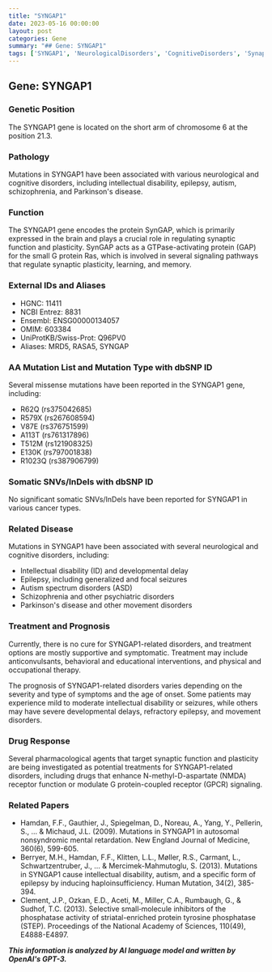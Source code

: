 ```yaml
---
title: "SYNGAP1"
date: 2023-05-16 00:00:00
layout: post
categories: Gene
summary: "## Gene: SYNGAP1"
tags: ['SYNGAP1', 'NeurologicalDisorders', 'CognitiveDisorders', 'SynapticFunction', 'IntellectualDisability', 'Epilepsy', 'Autism', 'Schizophrenia']
---
```


## Gene: SYNGAP1

### Genetic Position
The SYNGAP1 gene is located on the short arm of chromosome 6 at the position 21.3.

### Pathology
Mutations in SYNGAP1 have been associated with various neurological and cognitive disorders, including intellectual disability, epilepsy, autism, schizophrenia, and Parkinson's disease. 

### Function
The SYNGAP1 gene encodes the protein SynGAP, which is primarily expressed in the brain and plays a crucial role in regulating synaptic function and plasticity. SynGAP acts as a GTPase-activating protein (GAP) for the small G protein Ras, which is involved in several signaling pathways that regulate synaptic plasticity, learning, and memory. 

### External IDs and Aliases
- HGNC: 11411
- NCBI Entrez: 8831
- Ensembl: ENSG00000134057
- OMIM: 603384
- UniProtKB/Swiss-Prot: Q96PV0
- Aliases: MRD5, RASA5, SYNGAP

### AA Mutation List and Mutation Type with dbSNP ID
Several missense mutations have been reported in the SYNGAP1 gene, including:
- R62Q (rs375042685)
- R579X (rs267608594)
- V87E (rs376751599)
- A113T (rs761317896)
- T512M (rs121908325)
- E130K (rs797001838)
- R1023Q (rs387906799)

### Somatic SNVs/InDels with dbSNP ID
No significant somatic SNVs/InDels have been reported for SYNGAP1 in various cancer types.

### Related Disease
Mutations in SYNGAP1 have been associated with several neurological and cognitive disorders, including:
- Intellectual disability (ID) and developmental delay
- Epilepsy, including generalized and focal seizures
- Autism spectrum disorders (ASD)
- Schizophrenia and other psychiatric disorders
- Parkinson's disease and other movement disorders

### Treatment and Prognosis
Currently, there is no cure for SYNGAP1-related disorders, and treatment options are mostly supportive and symptomatic. Treatment may include anticonvulsants, behavioral and educational interventions, and physical and occupational therapy. 

The prognosis of SYNGAP1-related disorders varies depending on the severity and type of symptoms and the age of onset. Some patients may experience mild to moderate intellectual disability or seizures, while others may have severe developmental delays, refractory epilepsy, and movement disorders.

### Drug Response
Several pharmacological agents that target synaptic function and plasticity are being investigated as potential treatments for SYNGAP1-related disorders, including drugs that enhance N-methyl-D-aspartate (NMDA) receptor function or modulate G protein-coupled receptor (GPCR) signaling.

### Related Papers
- Hamdan, F.F., Gauthier, J., Spiegelman, D., Noreau, A., Yang, Y., Pellerin, S., ... & Michaud, J.L. (2009). Mutations in SYNGAP1 in autosomal nonsyndromic mental retardation. New England Journal of Medicine, 360(6), 599-605.
- Berryer, M.H., Hamdan, F.F., Klitten, L.L., Møller, R.S., Carmant, L., Schwartzentruber, J., ... & Mercimek-Mahmutoglu, S. (2013). Mutations in SYNGAP1 cause intellectual disability, autism, and a specific form of epilepsy by inducing haploinsufficiency. Human Mutation, 34(2), 385-394.
- Clement, J.P., Ozkan, E.D., Aceti, M., Miller, C.A., Rumbaugh, G., & Sudhof, T.C. (2013). Selective small‐molecule inhibitors of the phosphatase activity of striatal-enriched protein tyrosine phosphatase (STEP). Proceedings of the National Academy of Sciences, 110(49), E4888-E4897.

**_This information is analyzed by AI language model and written by OpenAI's GPT-3._**